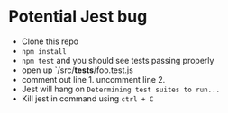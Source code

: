 # Potential Jest bug

* Clone this repo
* `npm install`
* `npm test` and you should see tests passing properly
* open up `/src/__tests__/foo.test.js
* comment out line 1. uncomment line 2.
* Jest will hang on `Determining test suites to run...`
* Kill jest in command using `ctrl + C`
